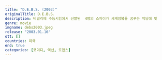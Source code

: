 ```yaml
---
title: "D.E.B.S. (2003)"
originalTitle: D.E.B.S.
description: 비밀리에 수능시험에서 선발된  4명의 스파이가 세계정복을 꿈꾸는 악당에 맞서 싸우게된다. 항상 납치당하는게 일인 에이미가 루시에게 또다시 납치되는데...
genre: movie
imgname: debs2003.jpeg
release: "2003.01.16"
ott: []
countries: 미국
end: true
categories: [코미디, 액션, 로맨스]
---
```

